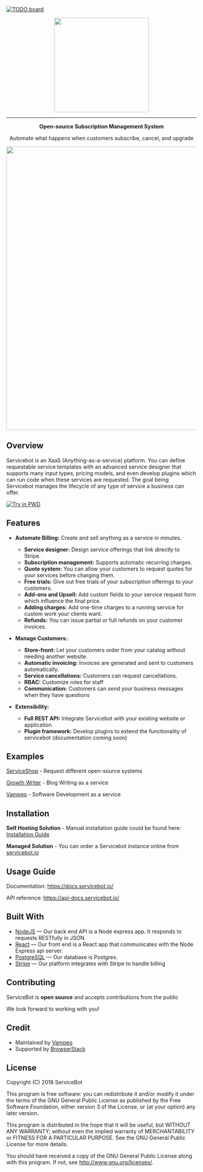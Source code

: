 [![TODO board](https://imdone.io/api/1.0/projects/5c057bbc3d53a82ea335d520/badge)](https://imdone.io/app#/board/imdone/servicebot)


<p align="center">
<a href="https://servicebot.io">
<img width="250" heigth="250" src="https://servicebot.io/images/logo/servicebot-logo-full-blue.png">
</a>
</p>

___
<p align="center">
<b>Open-source Subscription Management System</b>
<p align="center">Automate what happens when customers subscribe, cancel, and upgrade</p>
<p align="center"><a href="https://servicebot.io"><img width="750" src="https://servicebot.io/newadmin.gif"></a></p>
</p>

## Overview
Servicebot is an XaaS (Anything-as-a-service) platform. You can define requestable service templates with an advanced service designer that supports many input types, pricing models, and even develop plugins which can run code when these services are requested. The goal being Servicebot manages the lifecycle of any type of service a business can offer.

[![Try in PWD](https://cdn.rawgit.com/play-with-docker/stacks/cff22438/assets/images/button.png)](http://play-with-docker.com?stack=/servicebot/latest)

## Features
- **Automate Billing:** Create and sell anything as a service in minutes.
    - **Service designer:** Design service offerings that link directly to Stripe.
    - **Subscription management:** Supports automatic recurring charges.
    - **Quote system:** You can allow your customers to request quotes for your services before charging them.
    - **Free trials:** Give out free trials of your subscription offerings to your customers.
    - **Add-ons and Upsell:** Add custom fields to your service request form which influence the final price.
    - **Adding charges:** Add one-time charges to a running service for custom work your clients want.
    - **Refunds:** You can issue partial or full refunds on your customer invoices.
    
- **Manage Customers:**.
    - **Store-front:** Let your customers order from your catalog without needing another website.
    - **Automatic invoicing:** Invoices are generated and sent to customers automatically.
    - **Service cancellations:** Customers can request cancellations.
    - **RBAC:** Customize roles for staff 
    - **Communication:** Customers can send your business messages when they have questions

- **Extensibility:**
    - **Full REST API:** Integrate Servicebot with your existing website or application
    - **Plugin framework:** Develop plugins to extend the functionality of servicebot (documentation coming soon)


    
## Examples

[ServiceShop](https://serviceshop.io) - Request different open-source systems

[Growth Writer](https://growth-writer.serviceshop.io) - Blog Writing as a service

[Vampeo](https://vampeo.serviceshop.io) - Software Development as a service

## Installation

**Self Hosting Solution** - Manual installation guide could be found here: [Installation Guide](https://hackernoon.com/install-and-configure-an-open-source-crm-for-your-xaas-business-f976451221f0)

**Managed Solution** - You can order a Servicebot instance online from [servicebot.io](https://servicebot.io)


## Usage Guide

Documentation: <https://docs.servicebot.io/> 

API reference: <https://api-docs.servicebot.io/>


## Built With
- [NodeJS](https://github.com/nodejs/node) &mdash; Our back end API is a Node express app. It responds to requests RESTfully in JSON.
- [React](https://github.com/facebook/react) &mdash; Our front end is a React app that communicates with the Node Express api server.
- [PostgreSQL](http://www.postgresql.org/) &mdash; Our database is Postgres.
- [Stripe](https://stripe.com/) &mdash; Our platform integrates with Stripe to handle billing

## Contributing

ServiceBot is **open source** and accepts contributions from the public

We look forward to working with you!

## Credit
- Maintained by [Vampeo](http://vampeo.com)
- Supported by [BrowserStack](https://www.browserstack.com/)

## License
Copyright (C) 2018 ServiceBot

This program is free software: you can redistribute it and/or modify
it under the terms of the GNU General Public License as published by
the Free Software Foundation, either version 3 of the License, or
(at your option) any later version.

This program is distributed in the hope that it will be useful,
but WITHOUT ANY WARRANTY; without even the implied warranty of
MERCHANTABILITY or FITNESS FOR A PARTICULAR PURPOSE.  See the
GNU General Public License for more details.


You should have received a copy of the GNU General Public License
along with this program.  If not, see <http://www.gnu.org/licenses/>.
